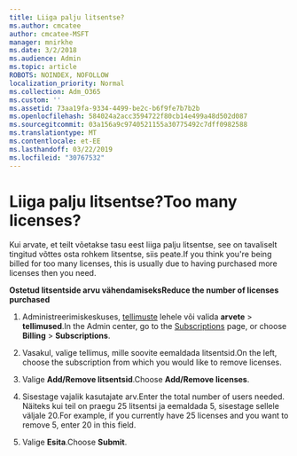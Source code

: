 ```yaml
---
title: Liiga palju litsentse?
ms.author: cmcatee
author: cmcatee-MSFT
manager: mnirkhe
ms.date: 3/2/2018
ms.audience: Admin
ms.topic: article
ROBOTS: NOINDEX, NOFOLLOW
localization_priority: Normal
ms.collection: Adm_O365
ms.custom: ''
ms.assetid: 73aa19fa-9334-4499-be2c-b6f9fe7b7b2b
ms.openlocfilehash: 584024a2acc3594722f80cb14e499a48d502d087
ms.sourcegitcommit: 03a156a9c9740521155a30775492c7dff0982588
ms.translationtype: MT
ms.contentlocale: et-EE
ms.lasthandoff: 03/22/2019
ms.locfileid: "30767532"
---
```

# <a name="too-many-licenses"></a><span data-ttu-id="1a628-102">Liiga palju litsentse?</span><span class="sxs-lookup"><span data-stu-id="1a628-102">Too many licenses?</span></span>

<span data-ttu-id="1a628-103">Kui arvate, et teilt võetakse tasu eest liiga palju litsentse, see on tavaliselt tingitud võttes osta rohkem litsentse, siis peate.</span><span class="sxs-lookup"><span data-stu-id="1a628-103">If you think you're being billed for too many licenses, this is usually due to having purchased more licenses then you need.</span></span>
  
 <span data-ttu-id="1a628-104">**Ostetud litsentside arvu vähendamiseks**</span><span class="sxs-lookup"><span data-stu-id="1a628-104">**Reduce the number of licenses purchased**</span></span>
  
1. <span data-ttu-id="1a628-105">Administreerimiskeskuses, [tellimuste](https://go.microsoft.com/fwlink/p/?linkid=842054) lehele või valida **arvete** \> **tellimused**.</span><span class="sxs-lookup"><span data-stu-id="1a628-105">In the Admin center, go to the [Subscriptions](https://go.microsoft.com/fwlink/p/?linkid=842054) page, or choose **Billing** \> **Subscriptions**.</span></span>
    
2. <span data-ttu-id="1a628-106">Vasakul, valige tellimus, mille soovite eemaldada litsentsid.</span><span class="sxs-lookup"><span data-stu-id="1a628-106">On the left, choose the subscription from which you would like to remove licenses.</span></span>
    
3. <span data-ttu-id="1a628-107">Valige **Add/Remove litsentsid**.</span><span class="sxs-lookup"><span data-stu-id="1a628-107">Choose **Add/Remove licenses**.</span></span>
    
4. <span data-ttu-id="1a628-108">Sisestage vajalik kasutajate arv.</span><span class="sxs-lookup"><span data-stu-id="1a628-108">Enter the total number of users needed.</span></span> <span data-ttu-id="1a628-109">Näiteks kui teil on praegu 25 litsentsi ja eemaldada 5, sisestage sellele väljale 20.</span><span class="sxs-lookup"><span data-stu-id="1a628-109">For example, if you currently have 25 licenses and you want to remove 5, enter 20 in this field.</span></span>
    
5. <span data-ttu-id="1a628-110">Valige **Esita**.</span><span class="sxs-lookup"><span data-stu-id="1a628-110">Choose **Submit**.</span></span>
    

